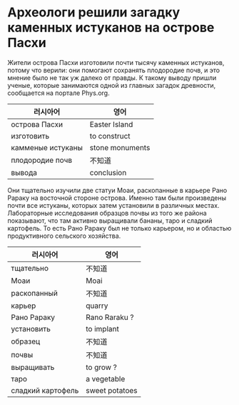 # Археологи решили загадку каменных истуканов на острове Пасхи 
Жители острова Пасхи изготовили почти тысячу каменных истуканов, потому что верили: они помогают сохранять плодородие почв, и это мнение было не так уж далеко от правды. К такому выводу пришли ученые, которые занимаются одной из главных загадок древности, сообщается на портале Phys.org.

러시아어 | 영어 
--- | ---
острова Пасхи | Easter Island
изготовить | to construct
камменые истуканы | stone monuments
плодородие почв | 不知道 
вывода | conclusion

Они тщательно изучили две статуи Моаи, раскопанные в карьере Рано Рараку на восточной стороне острова. Именно там были произведены почти все истуканы, которых затем установили в различных местах. Лабораторные исследования образцов почвы из того же района показывают, что там активно выращивали бананы, таро и сладкий картофель. То есть Рано Рараку был не только карьером, но и областью продуктивного сельского хозяйства.

러시아어 | 영어 
--- | ---
тщательно | 不知道 
Моаи | Moai
раскопанный | 不知道 
карьер | quarry 
Рано Рараку | Rano Raraku ?
установить | to implant
образец | 不知道 
почвы | 不知道 
выращивать | to grow ? 
таро | a vegetable 
сладкий картофель | sweet potatoes
